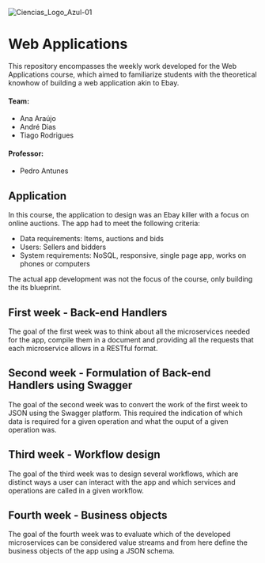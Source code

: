![Ciencias_Logo_Azul-01](https://user-images.githubusercontent.com/106987072/228209396-a8737601-f28f-486e-8566-918709663369.png)


# Web Applications
This repository encompasses the weekly work developed for the Web Applications course, which aimed to familiarize students with the theoretical knowhow of building a web application akin to Ebay.


#### Team:
- Ana Araújo
- André Dias
- Tiago Rodrigues

#### Professor: 
- Pedro Antunes


## Application
In this course, the application to design was an Ebay killer with a focus on online auctions. The app had to meet the following criteria:
- Data requirements: Items, auctions and bids
- Users: Sellers and bidders
- System requirements: NoSQL, responsive, single page app, works on phones or computers

The actual app development was not the focus of the course, only building the its blueprint.

## First week - Back-end Handlers
The goal of the first week was to think about all the microservices needed for the app, compile them in a document and providing all the requests that each microservice allows in a RESTful format.


## Second week - Formulation of Back-end Handlers using Swagger
The goal of the second week was to convert the work of the first week to JSON using the Swagger platform. This required the indication of which data is required for a given operation and what the ouput of a given operation was.

  
## Third week - Workflow design
The goal of the third week was to design several workflows, which are distinct ways a user can interact with the app and which services and operations are called in a given workflow.



## Fourth week - Business objects
The goal of the fourth week was to evaluate which of the developed microservices can be considered value streams and from here define the business objects of the app using a JSON schema.

